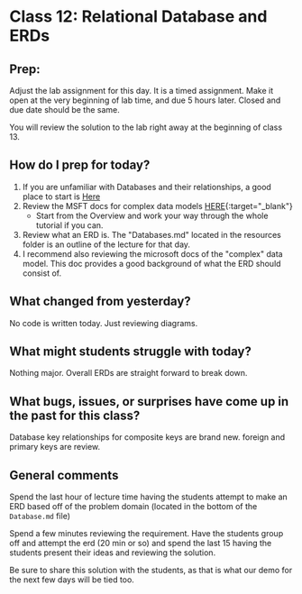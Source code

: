 # Class 12: Relational Database and ERDs

## Prep:
Adjust the lab assignment for this day. It is a timed assignment. 
Make it open at the very beginning of lab time, and due 5 hours later. Closed
and due date should be the same. 

You will review the solution to the lab right away at the beginning of class 13.

## How do I prep for today?
1. If you are unfamiliar with Databases and their relationships, a good place to start is [Here](https://www.tutorialspoint.com/dbms/index.htm)
1. Review the MSFT docs for complex data models [HERE](https://docs.microsoft.com/en-us/aspnet/core/data/ef-mvc/complex-data-model?view=aspnetcore-2.0){:target="_blank"} 
    - Start from the Overview and work your way through the whole tutorial if you can. 
4. Review what an ERD is. The "Databases.md" located in the resources folder is an outline of the lecture for that day. 
2. I recommend also reviewing the microsoft docs of the "complex" data model. This doc provides a good background of what the ERD should consist of. 

## What changed from yesterday? 
No code is written today. Just reviewing diagrams.

## What might students struggle with today?  
Nothing major. Overall ERDs are straight forward to break down.

## What bugs, issues, or surprises have come up in the past for this class?
Database key relationships for composite keys are brand new. foreign and primary keys are review. 

## General comments
Spend the last hour of lecture time having the students attempt
to make an ERD based off of the problem domain (located in the bottom of the `Database.md` file)

Spend a few minutes  reviewing the requirement. Have the students group off
and attempt the erd (20 min or so) and spend the last 15 having the students present their
ideas and reviewing the solution. 

Be sure to share this solution with the students, as that is what our demo for the next
few days will be tied too.